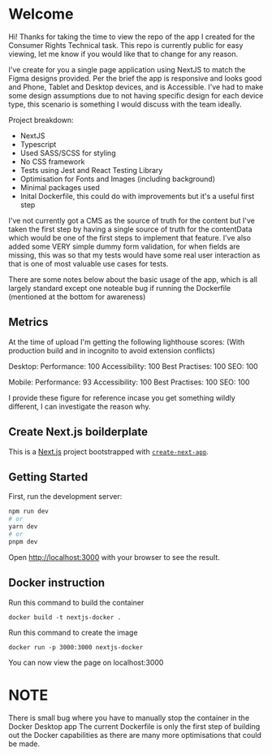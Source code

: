 # Welcome

Hi! Thanks for taking the time to view the repo of the app I created for the Consumer Rights Technical task.
This repo is currently public for easy viewing, let me know if you would like that to change for any reason.

I've create for you a single page application using NextJS to match the Figma designs provided.
Per the brief the app is responsive and looks good and Phone, Tablet and Desktop devices, and is Accessible.
I've had to make some design assumptions due to not having specific design for each device type, this scenario is something I would discuss with the team ideally.

Project breakdown:

-   NextJS
-   Typescript
-   Used SASS/SCSS for styling
-   No CSS framework
-   Tests using Jest and React Testing Library
-   Optimisation for Fonts and Images (including background)
-   Minimal packages used
-   Inital Dockerfile, this could do with improvements but it's a useful first step

I've not currently got a CMS as the source of truth for the content but I've taken the first step by having a single source of truth for the contentData which would be one of the first steps to implement that feature.
I've also added some VERY simple dummy form validation, for when fields are missing, this was so that my tests would have some real user interaction as that is one of most valuable use cases for tests.

There are some notes below about the basic usage of the app, which is all largely standard except one noteable bug if running the Dockerfile (mentioned at the bottom for awareness)

## Metrics

At the time of upload I'm getting the following lighthouse scores:
(With production build and in incognito to avoid extension conflicts)

Desktop:
Performance: 100
Accessibility: 100
Best Practises: 100
SEO: 100

Mobile:
Performance: 93
Accessibility: 100
Best Practises: 100
SEO: 100

I provide these figure for reference incase you get something wildly different, I can investigate the reason why.

## Create Next.js boilderplate

This is a [Next.js](https://nextjs.org/) project bootstrapped with [`create-next-app`](https://github.com/vercel/next.js/tree/canary/packages/create-next-app).

## Getting Started

First, run the development server:

```bash
npm run dev
# or
yarn dev
# or
pnpm dev
```

Open [http://localhost:3000](http://localhost:3000) with your browser to see the result.

## Docker instruction

Run this command to build the container

`docker build -t nextjs-docker .`

Run this command to create the image

`docker run -p 3000:3000 nextjs-docker`

You can now view the page on localhost:3000

# NOTE

There is small bug where you have to manually stop the container in the Docker Desktop app
The current Dockerfile is only the first step of building out the Docker capabilities as there are many more optimisations that could be made.

